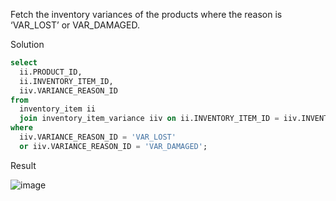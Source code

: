 Fetch the inventory variances of the products where the reason is ‘VAR_LOST’ or VAR_DAMAGED.

Solution
```SQL
select 
  ii.PRODUCT_ID, 
  ii.INVENTORY_ITEM_ID, 
  iiv.VARIANCE_REASON_ID 
from 
  inventory_item ii 
  join inventory_item_variance iiv on ii.INVENTORY_ITEM_ID = iiv.INVENTORY_ITEM_ID 
where 
  iiv.VARIANCE_REASON_ID = 'VAR_LOST' 
  or iiv.VARIANCE_REASON_ID = 'VAR_DAMAGED';
```

Result

![image](https://github.com/Nishtha-Jain-1119/Training-Assignment/assets/127538617/daf45f76-8778-42ef-90f2-e431e7002a6d)
